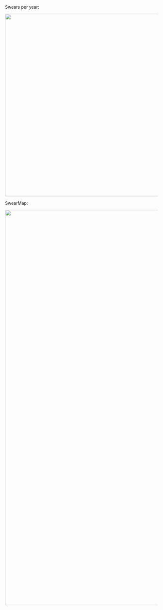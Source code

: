 Swears per year:
<div>
    <a href="https://plot.ly/~rsjudka/2.embed" target="_blank" title="" style="display: block; text-align: center;"><img src="https://github.com/rsjudka/countVulgar/blob/master/graphs/2.png" alt="" style="max-width: 100%;width: 600px;"  width="600" onerror="this.onerror=null;this.src='https://plot.ly/404.png';" /></a>
    <script data-plotly="rsjudka:2"  src="https://plot.ly/embed.js" async></script>
</div>

SwearMap:
<div>
    <a href="https://plot.ly/~rsjudka/6.embed" target="_blank" title="" style="display: block; text-align: center;"><img src="https://github.com/rsjudka/countVulgar/blob/master/graphs/6.png" alt="" style="max-width: 100%;width: 1300px;"  width="1300" onerror="this.onerror=null;this.src='https://plot.ly/404.png';" /></a>
    <script data-plotly="rsjudka:6"  src="https://plot.ly/embed.js" async></script>
</div>




